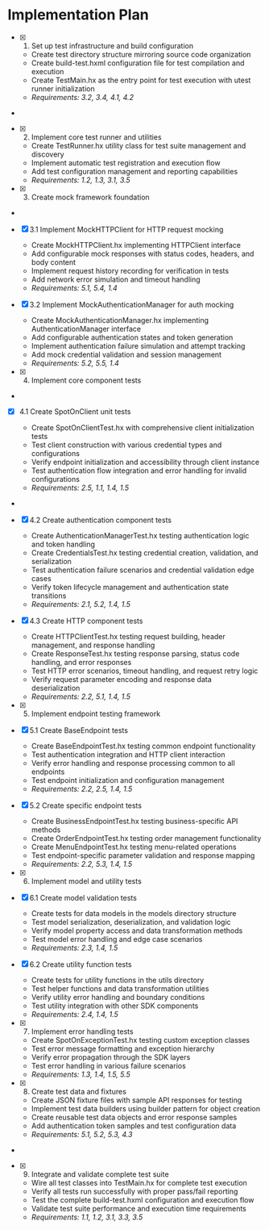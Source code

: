 # Implementation Plan

- [x] 1. Set up test infrastructure and build configuration





  - Create test directory structure mirroring source code organization
  - Create build-test.hxml configuration file for test compilation and execution
  - Create TestMain.hx as the entry point for test execution with utest runner initialization
  - _Requirements: 3.2, 3.4, 4.1, 4.2_
-

- [x] 2. Implement core test runner and utilities




  - Create TestRunner.hx utility class for test suite management and discovery
  - Implement automatic test registration and execution flow
  - Add test configuration management and reporting capabilities
  - _Requirements: 1.2, 1.3, 3.1, 3.5_

- [x] 3. Create mock framework foundation



-

- [x] 3.1 Implement MockHTTPClient for HTTP request mocking






  - Create MockHTTPClient.hx implementing HTTPClient interface
  - Add configurable mock responses with status codes, headers, and body content
  - Implement request history recording for verification in tests
  - Add network error simulation and timeout handling
  - _Requirements: 5.1, 5.4, 1.4_

- [x] 3.2 Implement MockAuthenticationManager for auth mocking







  - Create MockAuthenticationManager.hx implementing AuthenticationManager interface
  - Add configurable authentication states and token generation
  - Implement authentication failure simulation and attempt tracking
  - Add mock credential validation and session management
  - _Requirements: 5.2, 5.5, 1.4_

- [x] 4. Implement core component tests



-

- [x] 4.1 Create SpotOnClient unit tests






  - Create SpotOnClientTest.hx with comprehensive client initialization tests
  - Test client construction with various credential types and configurations
  - Verify endpoint initialization and accessibility through client instance
  - Test authentication flow integration and error handling for invalid configurations
  - _Requirements: 2.5, 1.1, 1.4, 1.5_
-

- [x] 4.2 Create authentication component tests





  - Create AuthenticationManagerTest.hx testing authentication logic and token handling
  - Create CredentialsTest.hx testing credential creation, validation, and serialization
  - Test authentication failure scenarios and credential validation edge cases
  - Verify token lifecycle management and authentication state transitions
  - _Requirements: 2.1, 5.2, 1.4, 1.5_

- [x] 4.3 Create HTTP component tests







  - Create HTTPClientTest.hx testing request building, header management, and response handling
  - Create ResponseTest.hx testing response parsing, status code handling, and error responses
  - Test HTTP error scenarios, timeout handling, and request retry logic
  - Verify request parameter encoding and response data deserialization
  - _Requirements: 2.2, 5.1, 1.4, 1.5_

- [x] 5. Implement endpoint testing framework





- [x] 5.1 Create BaseEndpoint tests







  - Create BaseEndpointTest.hx testing common endpoint functionality
  - Test authentication integration and HTTP client interaction
  - Verify error handling and response processing common to all endpoints
  - Test endpoint initialization and configuration management
  - _Requirements: 2.2, 2.5, 1.4, 1.5_

- [x] 5.2 Create specific endpoint tests







  - Create BusinessEndpointTest.hx testing business-specific API methods
  - Create OrderEndpointTest.hx testing order management functionality
  - Create MenuEndpointTest.hx testing menu-related operations
  - Test endpoint-specific parameter validation and response mapping
  - _Requirements: 2.2, 5.3, 1.4, 1.5_

- [x] 6. Implement model and utility tests





- [x] 6.1 Create model validation tests







  - Create tests for data models in the models directory structure
  - Test model serialization, deserialization, and validation logic
  - Verify model property access and data transformation methods
  - Test model error handling and edge case scenarios
  - _Requirements: 2.3, 1.4, 1.5_

- [x] 6.2 Create utility function tests







  - Create tests for utility functions in the utils directory
  - Test helper functions and data transformation utilities
  - Verify utility error handling and boundary conditions
  - Test utility integration with other SDK components
  - _Requirements: 2.4, 1.4, 1.5_

- [x] 7. Implement error handling tests




  - Create SpotOnExceptionTest.hx testing custom exception classes
  - Test error message formatting and exception hierarchy
  - Verify error propagation through the SDK layers
  - Test error handling in various failure scenarios
  - _Requirements: 1.3, 1.4, 1.5, 5.5_

- [x] 8. Create test data and fixtures





  - Create JSON fixture files with sample API responses for testing
  - Implement test data builders using builder pattern for object creation
  - Create reusable test data objects and error response samples
  - Add authentication token samples and test configuration data
  - _Requirements: 5.1, 5.2, 5.3, 4.3_
-

- [x] 9. Integrate and validate complete test suite




  - Wire all test classes into TestMain.hx for complete test execution
  - Verify all tests run successfully with proper pass/fail reporting
  - Test the complete build-test.hxml configuration and execution flow
  - Validate test suite performance and execution time requirements
  - _Requirements: 1.1, 1.2, 3.1, 3.3, 3.5_